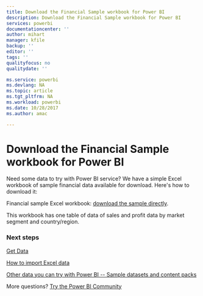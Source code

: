 ```yaml
---
title: Download the Financial Sample workbook for Power BI
description: Download the Financial Sample workbook for Power BI
services: powerbi
documentationcenter: ''
author: mihart
manager: kfile
backup: ''
editor: ''
tags: ''
qualityfocus: no
qualitydate: ''

ms.service: powerbi
ms.devlang: NA
ms.topic: article
ms.tgt_pltfrm: NA
ms.workload: powerbi
ms.date: 10/28/2017
ms.author: amac

---
```

# Download the Financial Sample workbook for Power BI
Need some data to try with Power BI service? We have a simple Excel workbook of sample financial data available for download.  Here's how to download it:

Financial sample Excel workbook: [download the sample directly](http://go.microsoft.com/fwlink/?LinkID=521962).

This workbook has one table of data of sales and profit data by market segment and country/region.

### Next steps
[Get Data](service-get-data.md)

[How to import Excel data](service-excel-workbook-files.md)

[Other data you can try with Power BI -- Sample datasets and content packs](sample-datasets.md)

More questions? [Try the Power BI Community](http://community.powerbi.com/)

